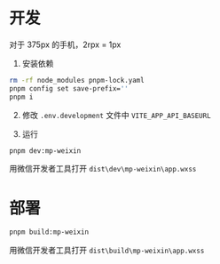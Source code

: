 # 开发

对于 375px 的手机，2rpx = 1px

1. 安装依赖
```bash
rm -rf node_modules pnpm-lock.yaml
pnpm config set save-prefix=''
pnpm i
```

2. 修改 `.env.development` 文件中 `VITE_APP_API_BASEURL`

3. 运行

```bash
pnpm dev:mp-weixin
```
用微信开发者工具打开 `dist\dev\mp-weixin\app.wxss`

# 部署

```bash
pnpm build:mp-weixin
```
用微信开发者工具打开 `dist\build\mp-weixin\app.wxss`
